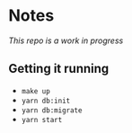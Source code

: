# Notes

_This repo is a work in progress_

## Getting it running
* `make up`
* `yarn db:init`
* `yarn db:migrate`
* `yarn start`

